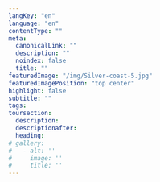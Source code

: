 ```yaml
---
langKey: "en"
language: "en"
contentType: ""
meta:
  canonicalLink: ""
  description: ""
  noindex: false
  title: ""
featuredImage: "/img/Silver-coast-5.jpg"
featuredImagePosition: "top center"
highlight: false
subtitle: ""
tags:
toursection:
  description:
  descriptionafter:
  heading:
# gallery:
#   - alt: ''
#     image: ''
#     title: ''
---
```


<!-- Use this to force Gatsby to correctly determine optional images/file schema -->
